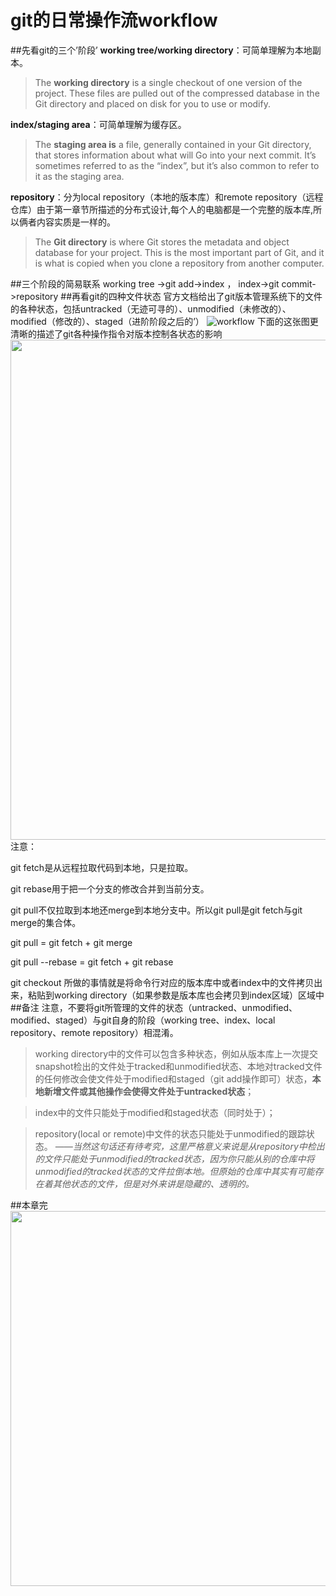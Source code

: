 # git的日常操作流workflow

##先看git的三个’阶段’
**working tree/working directory**：可简单理解为本地副本。
> The **working directory** is a single checkout of one version of the project. These files are pulled out of the compressed database in the Git directory and placed on disk for you to use or modify.

**index/staging area**：可简单理解为缓存区。
> The **staging area is** a file, generally contained in your Git directory, that stores information about what will Go into your next commit. It’s sometimes referred to as the “index”, but it’s also common to refer to it as the staging area.

**repository**：分为local repository（本地的版本库）和remote repository（远程仓库）由于第一章节所描述的分布式设计,每个人的电脑都是一个完整的版本库,所以俩者内容实质是一样的。
> The **Git directory** is where Git stores the metadata and object database for your project. This is the most important part of Git, and it is what is copied when you clone a repository from another computer.

##三个阶段的简易联系
working tree ->git add->index ，   index->git commit->repository 
##再看git的四种文件状态
官方文档给出了git版本管理系统下的文件的各种状态，包括untracked（无迹可寻的）、unmodified（未修改的）、modified（修改的）、staged（进阶阶段之后的’）
![workflow](http://img.blog.csdn.net/20160730183243795)
下面的这张图更清晰的描述了git各种操作指令对版本控制各状态的影响
<img src="http://img.blog.csdn.net/20160730183343452" width=800  />
注意：

git fetch是从远程拉取代码到本地，只是拉取。

git rebase用于把一个分支的修改合并到当前分支。

git pull不仅拉取到本地还merge到本地分支中。所以git pull是git fetch与git merge的集合体。

git pull = git fetch + git merge

git pull --rebase = git fetch + git rebase

git checkout 所做的事情就是将命令行对应的版本库中或者index中的文件拷贝出来，粘贴到working directory（如果参数是版本库也会拷贝到index区域）区域中
##备注
注意，不要将git所管理的文件的状态（untracked、unmodified、modified、staged）与git自身的阶段（working tree、index、local repository、remote repository）相混淆。
> working directory中的文件可以包含多种状态，例如从版本库上一次提交snapshot检出的文件处于tracked和unmodified状态、本地对tracked文件的任何修改会使文件处于modified和staged（git add操作即可）状态，**本地新增文件或其他操作会使得文件处于untracked状态**；

> index中的文件只能处于modified和staged状态（同时处于）；

> repository(local or remote)中文件的状态只能处于unmodified的跟踪状态。
> *——当然这句话还有待考究，这里严格意义来说是从repository中检出的文件只能处于unmodified的tracked状态，因为你只能从别的仓库中将unmodified的tracked状态的文件拉倒本地。但原始的仓库中其实有可能存在着其他状态的文件，但是对外来讲是隐藏的、透明的。*

##本章完
<img src="http://i1.buimg.com/569521/ecdda443d6048c7a.jpg"  height=600  >





